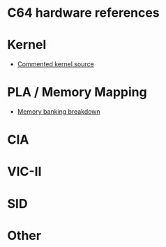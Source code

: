 # C64 hardware references

# Kernel

 * [Commented kernel source](https://github.com/mist64/c64rom)

# PLA / Memory Mapping

 * [Memory banking breakdown](https://www.c64-wiki.com/wiki/Bank_Switching)

# CIA

# VIC-II

# SID

# Other
